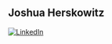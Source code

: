 
## Joshua Herskowitz

[![LinkedIn](https://img.shields.io/badge/LinkedIn-jherskow-informational?style=for-the-badge&logo=linkedin&logoColor=white)](https://www.linkedin.com/in/jherskow/)
